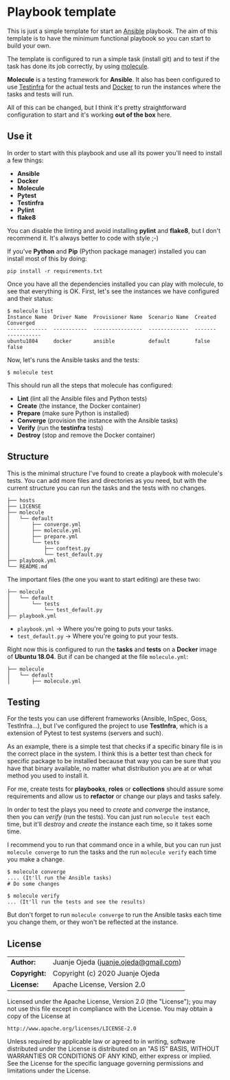 # Playbook template

This is just a simple template for start an [Ansible](https://github.com/ansible/ansible/) playbook.
The aim of this template is to have the minimum functional playbook so you can start to build your own.

The template is configured to run a simple task (install git) and to test if the task has done its job correctly, by using [molecule](https://molecule.readthedocs.io).

**Molecule** is a testing framework for **Ansible**. It also has been configured to use [Testinfra](https://testinfra.readthedocs.io) for the actual tests and [Docker](https://docs.docker.com/get-started/overview/) to run the instances where the tasks and tests will run.

All of this can be changed, but I think it's pretty straightforward configuration to start and it's working **out of the box** here.

## Use it

In order to start with this playbook and use all its power you'll need to install a few things:
* **Ansible**
* **Docker**
* **Molecule**
* **Pytest**
* **Testinfra**
* **Pylint**
* **flake8**

You can disable the linting and avoid installing **pylint** and **flake8**, but I don't recommend it. It's always better to code with style ;-)

If you've **Python** and **Pip** (Python package manager) installed you can install most of this by doing:
```
pip install -r requirements.txt
```

Once you have all the dependencies installed you can play with molecule, to see that everything is OK.
First, let's see the instances we have configured and their status:
```
$ molecule list
Instance Name  Driver Name  Provisioner Name  Scenario Name  Created  Converged
-------------  -----------  ----------------  -------------  -------  -----------
ubuntu1804     docker       ansible           default        false    false
```

Now, let's runs the Ansible tasks and the tests:
```
$ molecule test
```

This should run all the steps that molecule has configured:
* **Lint** (lint all the Ansible files and Python tests)
* **Create** (the instance, the Docker container)
* **Prepare** (make sure Python is installed)
* **Converge** (provision the instance with the Ansible tasks)
* **Verify** (run the **testinfra** tests)
* **Destroy** (stop and remove the Docker container)

## Structure

This is the minimal structure I've found to create a playbook with molecule's tests. You can add more files and directories as you need, but with the current structure you can run the tasks and the tests with no changes.

```
├── hosts
├── LICENSE
├── molecule
│   └── default
│       ├── converge.yml
│       ├── molecule.yml
│       ├── prepare.yml
│       └── tests
│           ├── conftest.py
│           └── test_default.py
├── playbook.yml
└── README.md
```

The important files (the one you want to start editing) are these two:
```
├── molecule
│   └── default
│       └── tests
│           └── test_default.py
├── playbook.yml
```
* `playbook.yml` -> Where you're going to puts your tasks.
* `test_default.py` -> Where you're going to put your tests.

Right now this is configured to run the **tasks** and **tests** on a **Docker** image of **Ubuntu 18.04**. But if can be changed at the file `molecule.yml`:
```
├── molecule
│   └── default
│       ├── molecule.yml

```

## Testing

For the tests you can use different frameworks (Ansible, InSpec, Goss, TestInfra...), but I've configured the project to use **TestInfra**, which is a extension of Pytest to test systems (servers and such).

As an example, there is a simple test that checks if a specific binary file is in the correct place in the system. I think this is a better test than check for specific package to be installed because that way you can be sure that you have that binary available, no matter what distribution you are at or what method you used to install it.

For me, create tests for **playbooks**, **roles** or **collections** should assure some requirements and allow us to **refactor** or change our plays and tasks safely.

In order to test the plays you need to *create* and *converge* the instance, then you can *verify* (run the tests). You can just run `molecule test` each time, but it'll *destroy* and *create* the instance each time, so it takes some time.

I recommend you to run that command once in a while, but you can run just `molecule converge` to run the tasks and the run `molecule verify` each time you make a change.

```
$ molecule converge
.... (It'll run the Ansible tasks)
# Do some changes

$ molecule verify
... (It'll run the tests and see the results)
```

But don't forget to run `molecule converge` to run the Ansible tasks each time you change them, or they won't be reflected at the instance.

## License

|                |                                           |
| -------------- | ----------------------------------------- |
| **Author:**    | Juanje Ojeda (<juanje.ojeda@gmail.com>)   |
| **Copyright:** | Copyright (c) 2020 Juanje Ojeda           |
| **License:**   | Apache License, Version 2.0               |

Licensed under the Apache License, Version 2.0 (the "License");
you may not use this file except in compliance with the License.
You may obtain a copy of the License at

    http://www.apache.org/licenses/LICENSE-2.0

Unless required by applicable law or agreed to in writing, software
distributed under the License is distributed on an "AS IS" BASIS,
WITHOUT WARRANTIES OR CONDITIONS OF ANY KIND, either express or implied.
See the License for the specific language governing permissions and
limitations under the License.
